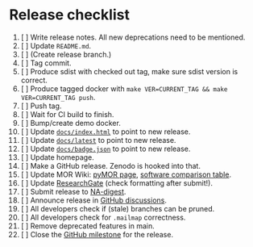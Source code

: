 # Release checklist

 1. [ ] Write release notes. All new deprecations need to be mentioned.
 1. [ ] Update `README.md`.
 1. [ ] (Create release branch.)
 1. [ ] Tag commit.
 1. [ ] Produce sdist with checked out tag, make sure sdist version is correct.
 1. [ ] Produce tagged docker with `make VER=CURRENT_TAG && make VER=CURRENT_TAG push`.
 1. [ ] Push tag.
 1. [ ] Wait for CI build to finish.
 1. [ ] Bump/create demo docker.
 1. [ ] Update [`docs/index.html`](https://github.com/pymor/docs/edit/main/index.html) to point to new release.
 1. [ ] Update [`docs/latest`](https://github.com/pymor/docs/edit/main/latest) to point to new release.
 1. [ ] Update [`docs/badge.json`](https://github.com/pymor/docs/edit/main/badge.json) to point to new release.
 1. [ ] Update homepage.
 1. [ ] Make a GitHub release. Zenodo is hooked into that.
 1. [ ] Update MOR Wiki:
        [pyMOR page](https://morwiki.mpi-magdeburg.mpg.de/morwiki/index.php/PyMOR),
        [software comparison table](https://morwiki.mpi-magdeburg.mpg.de/morwiki/index.php/Comparison_of_Software).
 1. [ ] Update [ResearchGate](https://www.researchgate.net/project/pyMOR-Model-Order-Reduction-with-Python)
        (check formatting after submit!).
 1. [ ] Submit release to [NA-digest](http://icl.utk.edu/na-digest/websubmit.html).
 1. [ ] Announce release in
        [GitHub discussions](https://github.com/pymor/pymor/discussions).
 1. [ ] All developers check if (stale) branches can be pruned.
 1. [ ] All developers check for `.mailmap` correctness.
 1. [ ] Remove deprecated features in main.
 1. [ ] Close the [GitHub milestone](https://github.com/pymor/pymor/milestones) for the release.
